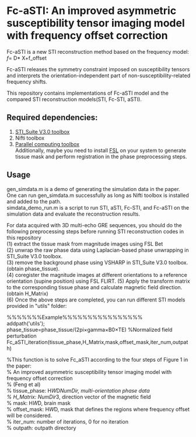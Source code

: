 # Fc-aSTI: An improved asymmetric susceptibility tensor imaging model with frequency offset correction  
Fc-aSTI is a new STI reconstruction method based on the frequency model: _f_= D* X+f_offset

Fc-aSTI releases the symmetry constraint imposed on susceptibility tensors and interprets the orientation-independent part of non-susceptibility-related frequency shifts.  

This repository contains implementations of Fc-aSTI model and the compared STI reconstruction models(STI, Fc-STI, aSTI).    

## Required dependencies: 
1. [STI_Suite V3.0 toolbox](https://people.eecs.berkeley.edu/~chunlei.liu/software.html)
2. Nifti toolbox
3. [Parallel computing toolbox](https://www.mathworks.com/products/parallel-computing.html)  
Additionally, maybe you need to install [FSL](https://fsl.fmrib.ox.ac.uk/fsl/fslwiki) on your system to generate tissue mask and perform registration in the phase preprocessing steps.  

## Usage  
gen_simdata.m is a demo of generating the simulation data in the paper. 
One can run gen_simdata.m successfully as long as Nifti toolbox is installed and added to the path.      
simdata_demo_run.m is a script to run STI, aSTI, Fc-STI, and Fc-aSTI on the simulation data and evaluate the reconstruction results.  

For data acquired with 3D multi-echo GRE sequences, you should do the following preprocessing steps before running STI reconstruction codes in this repository  
(1) extract the tissue mask from magnitude images using FSL Bet    
(2) unwrap the raw phase data using Laplacian-based phase unwrapping in STI_Suite V3.0 toolbox.  
(3) remove the background phase using VSHARP in STI_Suite V3.0 toolbox. (obtain phase_tissue).  
(4) coregister the magnitude images at different orientations to a reference orientation (supine position) using FSL FLIRT.
(5) Apply the transform matrix to the corresponding tissue phase and calculate magnetic field direction. (obtain H_Matrix)  
(6) Once the above steps are completed, you can run different STI models provided in "utils" folder:     

 %%%%%%%Example%%%%%%%%%%%%%%%%  
 addpath('utils');  
 phase_tissue=phase_tissue/(2pi×gamma×B0×TE)     %Normalized field perturbation  
 Fc_aSTI_iteration(tissue_phase,H_Matrix,mask,offset_mask,iter_num,outpath) 
 
 %This function is to solve Fc_aSTI  according to the four steps of Figure 1 in the paper:  
 % An improved asymmetric susceptibility tensor imaging model with frequency offset correction  
 % (Feng et al)  
 % tissue_phase: H*W*D*NumDir, multi-orientation phase data  
 % H_Matrix: NumDir*3, direction vector of the magnetic field  
 % mask: H*W*D, brain mask  
 % offset_mask: H*W*D, mask that defines the regions where frequency offset will be considered.  
 % iter_num: number of iterations, 0 for no iteration  
 % outpath: outpath directory  
 



